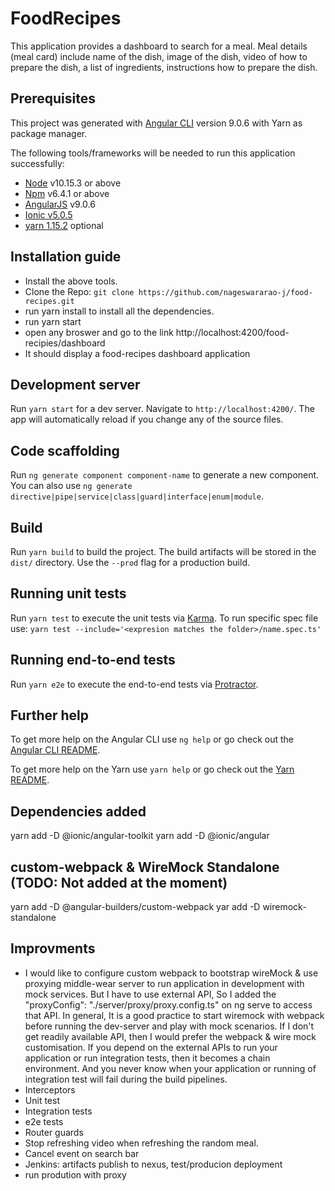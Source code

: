 # FoodRecipes
This application provides a dashboard to search for a meal.
Meal details (meal card) include name of the dish, image of the dish, video of how to prepare the dish, 
a list of ingredients, instructions how to prepare the dish.

## Prerequisites
This project was generated with [Angular CLI](https://github.com/angular/angular-cli) version 9.0.6 with Yarn as package manager. 

The following tools/frameworks will be needed to run this application successfully:
* [Node](https://nodejs.org/en/) v10.15.3 or above
* [Npm](https://www.npmjs.com/) v6.4.1 or above
* [AngularJS](https://angular.io/) v9.0.6
* [Ionic v5.0.5](https://ionicframework.com/docs/v1/guide/preface.html)
* [yarn 1.15.2](https://yarnpkg.com/) optional

## Installation guide
- Install the above tools.
- Clone the Repo: `git clone https://github.com/nageswararao-j/food-recipes.git`
- run yarn install to install all the dependencies.
- run yarn start
- open any broswer and go to the link http://localhost:4200/food-recipies/dashboard
- It should display a food-recipes dashboard application 

## Development server

Run `yarn start` for a dev server. Navigate to `http://localhost:4200/`. The app will automatically reload if you change any of the source files.

## Code scaffolding

Run `ng generate component component-name` to generate a new component. You can also use `ng generate directive|pipe|service|class|guard|interface|enum|module`.


## Build

Run `yarn build` to build the project. The build artifacts will be stored in the `dist/` directory. Use the `--prod` flag for a production build.

## Running unit tests

Run `yarn test` to execute the unit tests via [Karma](https://karma-runner.github.io).
To run specific spec file use: `yarn test --include='<expresion matches the folder>/name.spec.ts' `

## Running end-to-end tests

Run `yarn e2e` to execute the end-to-end tests via [Protractor](http://www.protractortest.org/).

## Further help

To get more help on the Angular CLI use `ng help` or go check out the [Angular CLI README](https://github.com/angular/angular-cli/blob/master/README.md).

To get more help on the Yarn use `yarn help` or go check out the [Yarn README](https://github.com/yarnpkg/yarn).

## Dependencies added
yarn add -D @ionic/angular-toolkit
yarn add -D @ionic/angular 

## custom-webpack & WireMock Standalone (TODO: Not added at the moment)
yarn add -D @angular-builders/custom-webpack
yar add -D wiremock-standalone


## Improvments
- I would like to configure custom webpack to bootstrap wireMock & use proxying middle-wear server to run application in development with mock services.
But I have to use external API, So I added the  "proxyConfig": "./server/proxy/proxy.config.ts" on ng serve to access that API.
In general, It is a good practice to start wiremock with webpack before running the dev-server and play with mock scenarios.
If I don't get readily available API, then I would prefer the webpack & wire mock customisation.
If you depend on the external APIs to run your application or run integration tests, then it becomes a chain environment. And you never know when your application or running of integration test will fail during the build pipelines.
- Interceptors
- Unit test
- Integration tests
- e2e tests
- Router guards
- Stop refreshing video when refreshing the random meal.
- Cancel event on search bar
- Jenkins: artifacts publish to nexus, test/producion deployment
- run prodution with proxy